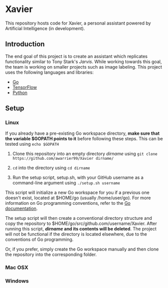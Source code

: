 # Xavier
This repository hosts code for Xavier, a personal assistant powered by Artificial Intelligence (in development).

## Introduction
The end goal of this project is to create an assistant which replicates functionality similar to Tony Stark's *Jarvis*. While working towards this goal, the team is working on smaller projects such as image labeling. This project uses the following languages and libraries:
  * [Go](https://golang.org)
  * [TensorFlow](https://www.tensorflow.org)
  * [Python](https://www.python.org)

## Setup
### Linux
If you already have a pre-existing Go workspace directory, **make sure that the variable $GOPATH points to it** before following these steps. This can be tested using `echo $GOPATH`
  1. Clone this repository into an empty directory *dirname* using `git clone https://github.com/awarrier99/Xavier dirname/`

  2. `cd` into the directory using `cd dirname`

  3. Run the setup script, setup.sh, with your GitHub username as a command-line argument using `./setup.sh username`

This script will initialize a new Go workspace for you if a previous one doesn't exist, located at $HOME/go (usually /home/user/go). For more information on Go programming conventions, refer to the [Go documentation](https://golang.org/doc). 

The setup script will then create a conventional directory structure and copy the repository to $HOME/go/src/github.com/username/Xavier. After running this script, **_dirname_ and its contents will be deleted**. The project will not be functional if the directory is located elsewhere, due to the conventions of Go programming.

Or, if you prefer, simply create the Go workspace manually and then clone the repository into the corresponding folder.

### Mac OSX


### Windows

